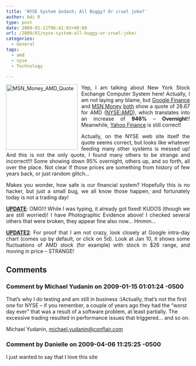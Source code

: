 ```yaml
---
title: 'NYSE System &ndash; All Buggy? Or cruel joke?'
author: Adi R
type: post
date: 2009-01-11T06:41:03+00:00
url: /2009/01/nyse-system-all-buggy-or-cruel-joke/
categories:
  - General
tags:
  - amd
  - nyse
  - Technology

---
```

<p align="justify">
  <a href="https://i0.wp.com/www.adir1.com/uploads/2009/01/msn-money-amd-quote.jpg" target="_blank"><img title="MSN_Money_AMD_Quote" style="border-top-width: 0px; display: inline; border-left-width: 0px; border-bottom-width: 0px; margin: 0px 10px 0px 0px; border-right-width: 0px" height="179" alt="MSN_Money_AMD_Quote" src="https://i2.wp.com/www.adir1.com/uploads/2009/01/msn-money-amd-quote-thumb.jpg?resize=196%2C179" width="196" align="left" border="0" data-recalc-dims="1" /></a> Yep, I am talking about New York Stock Exchange Computer System here! Actually, I am not laying any blame, but <a href="http://finance.google.com/finance?q=amd" target="_blank">Google Finance</a> and <a href="http://moneycentral.msn.com/detail/stock_quote?Symbol=amd" target="_blank">MSN Money</a> <u>both</u> show a quote of 28.67 for AMD (<a href="http://www.nyse.com/about/listed/lcddata.html?ticker=AMD" target="_blank">NYSE:AMD</a>), which translates into an increase of <strong>946%</strong> – <strong>Overnight</strong>!! Meanwhile, <a href="http://finance.yahoo.com/q?s=amd" target="_blank">Yahoo Finance</a> is still correct!
</p>

<p align="justify">
  Actually, on the NYSE web site itself the quote seems correct, but looks like whatever feeding many other systems is messed up! And this is not the only quote, I found many others to be strange and incorrect!!! Some showing down 95% overnight, others up, and so forth, all over the place. Not clear if those prices are something from history of few years back, or just random glitch…
</p>

<p align="justify">
  Makes you wonder, how safe is our financial system? Hopefully this is no hacker, but just a small bug, we all know those happen, and fortunately today is not a trading day!
</p>

<p align="justify">
  <strong><u>UPDATE</u></strong>: OMG!!! While I was typing, it already got fixed! KUDOS (though we are still worried)! I have Photographic Evidence above! I checked several others that were broken, they appear fine also now… Hmmm…
</p>

<p align="justify">
  <strong><u>UPDATE2</u></strong>: For proof that I am not crazy, look closely at Google intra-day chart (comes up by default, or click on 5d). Look at Jan 10, it shows some fluctuations of AMD stock (for example) with stock in $26 range, and moving in price – STRANGE!
</p>

## Comments

### Comment by Michael Yudanin on 2009-01-15 01:01:24 -0500
That&#8217;s why I do testing and am still in business :)Actually, that&#8217;s not the first one for NYSE &#8211; if you remember, a couple of years ago they had the &#8220;worst day ever&#8221; that was a result of a software problem, at least partially. The excessive trading resulted in performance issues that triggered&#8230; and so on.

Michael Yudanin, <michael.yudanin@conflair.com>

### Comment by Danielle on 2009-04-06 11:25:25 -0500
I just wanted to say that I love this site